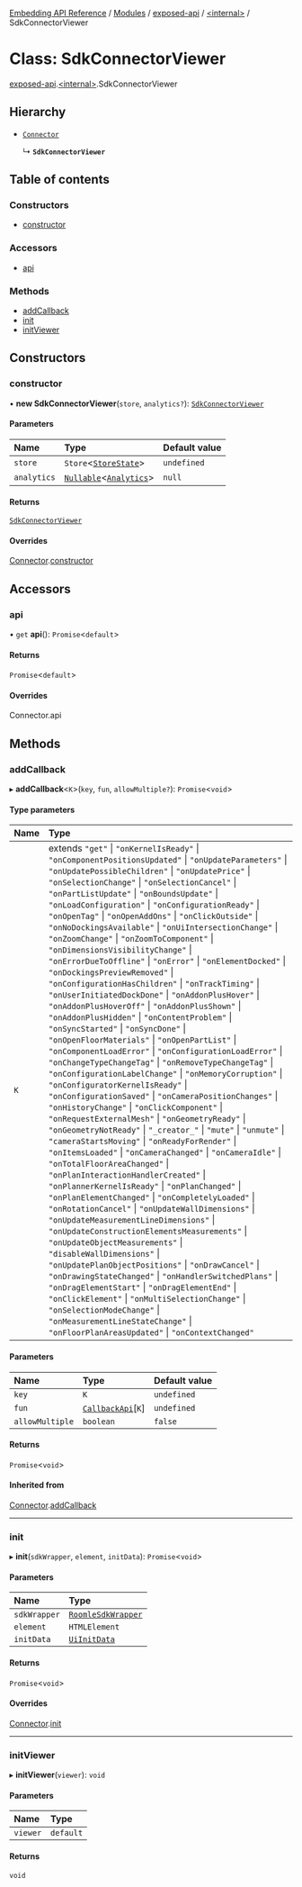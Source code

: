 [Embedding API Reference](../README.md) / [Modules](../modules/README.md) / [exposed-api](../modules/exposed_api.md) / [\<internal\>](../modules/exposed_api._internal_.md) / SdkConnectorViewer

# Class: SdkConnectorViewer

[exposed-api](../modules/exposed_api.md).[\<internal\>](../modules/exposed_api._internal_.md).SdkConnectorViewer

## Hierarchy

- [`Connector`](exposed_api._internal_.Connector.md)

  ↳ **`SdkConnectorViewer`**

## Table of contents

### Constructors

- [constructor](exposed_api._internal_.SdkConnectorViewer.md#constructor)

### Accessors

- [api](exposed_api._internal_.SdkConnectorViewer.md#api)

### Methods

- [addCallback](exposed_api._internal_.SdkConnectorViewer.md#addcallback)
- [init](exposed_api._internal_.SdkConnectorViewer.md#init)
- [initViewer](exposed_api._internal_.SdkConnectorViewer.md#initviewer)

## Constructors

### constructor

• **new SdkConnectorViewer**(`store`, `analytics?`): [`SdkConnectorViewer`](exposed_api._internal_.SdkConnectorViewer.md)

#### Parameters

| Name | Type | Default value |
| :------ | :------ | :------ |
| `store` | `Store`\<[`StoreState`](../interfaces/exposed_api._internal_.StoreState.md)\> | `undefined` |
| `analytics` | [`Nullable`](../modules/exposed_api._internal_.md#nullable)\<[`Analytics`](../interfaces/exposed_api._internal_.Analytics.md)\> | `null` |

#### Returns

[`SdkConnectorViewer`](exposed_api._internal_.SdkConnectorViewer.md)

#### Overrides

[Connector](exposed_api._internal_.Connector.md).[constructor](exposed_api._internal_.Connector.md#constructor)

## Accessors

### api

• `get` **api**(): `Promise`\<`default`\>

#### Returns

`Promise`\<`default`\>

#### Overrides

Connector.api

## Methods

### addCallback

▸ **addCallback**\<`K`\>(`key`, `fun`, `allowMultiple?`): `Promise`\<`void`\>

#### Type parameters

| Name | Type |
| :------ | :------ |
| `K` | extends ``"get"`` \| ``"onKernelIsReady"`` \| ``"onComponentPositionsUpdated"`` \| ``"onUpdateParameters"`` \| ``"onUpdatePossibleChildren"`` \| ``"onUpdatePrice"`` \| ``"onSelectionChange"`` \| ``"onSelectionCancel"`` \| ``"onPartListUpdate"`` \| ``"onBoundsUpdate"`` \| ``"onLoadConfiguration"`` \| ``"onConfigurationReady"`` \| ``"onOpenTag"`` \| ``"onOpenAddOns"`` \| ``"onClickOutside"`` \| ``"onNoDockingsAvailable"`` \| ``"onUiIntersectionChange"`` \| ``"onZoomChange"`` \| ``"onZoomToComponent"`` \| ``"onDimensionsVisibilityChange"`` \| ``"onErrorDueToOffline"`` \| ``"onError"`` \| ``"onElementDocked"`` \| ``"onDockingsPreviewRemoved"`` \| ``"onConfigurationHasChildren"`` \| ``"onTrackTiming"`` \| ``"onUserInitiatedDockDone"`` \| ``"onAddonPlusHover"`` \| ``"onAddonPlusHoverOff"`` \| ``"onAddonPlusShown"`` \| ``"onAddonPlusHidden"`` \| ``"onContentProblem"`` \| ``"onSyncStarted"`` \| ``"onSyncDone"`` \| ``"onOpenFloorMaterials"`` \| ``"onOpenPartList"`` \| ``"onComponentLoadError"`` \| ``"onConfigurationLoadError"`` \| ``"onChangeTypeChangeTag"`` \| ``"onRemoveTypeChangeTag"`` \| ``"onConfigurationLabelChange"`` \| ``"onMemoryCorruption"`` \| ``"onConfiguratorKernelIsReady"`` \| ``"onConfigurationSaved"`` \| ``"onCameraPositionChanges"`` \| ``"onHistoryChange"`` \| ``"onClickComponent"`` \| ``"onRequestExternalMesh"`` \| ``"onGeometryReady"`` \| ``"onGeometryNotReady"`` \| ``"_creator_"`` \| ``"mute"`` \| ``"unmute"`` \| ``"cameraStartsMoving"`` \| ``"onReadyForRender"`` \| ``"onItemsLoaded"`` \| ``"onCameraChanged"`` \| ``"onCameraIdle"`` \| ``"onTotalFloorAreaChanged"`` \| ``"onPlanInteractionHandlerCreated"`` \| ``"onPlannerKernelIsReady"`` \| ``"onPlanChanged"`` \| ``"onPlanElementChanged"`` \| ``"onCompletelyLoaded"`` \| ``"onRotationCancel"`` \| ``"onUpdateWallDimensions"`` \| ``"onUpdateMeasurementLineDimensions"`` \| ``"onUpdateConstructionElementsMeasurements"`` \| ``"onUpdateObjectMeasurements"`` \| ``"disableWallDimensions"`` \| ``"onUpdatePlanObjectPositions"`` \| ``"onDrawCancel"`` \| ``"onDrawingStateChanged"`` \| ``"onHandlerSwitchedPlans"`` \| ``"onDragElementStart"`` \| ``"onDragElementEnd"`` \| ``"onClickElement"`` \| ``"onMultiSelectionChange"`` \| ``"onSelectionModeChange"`` \| ``"onMeasurementLineStateChange"`` \| ``"onFloorPlanAreasUpdated"`` \| ``"onContextChanged"`` |

#### Parameters

| Name | Type | Default value |
| :------ | :------ | :------ |
| `key` | `K` | `undefined` |
| `fun` | [`CallbackApi`](../modules/exposed_api._internal_.md#callbackapi)[`K`] | `undefined` |
| `allowMultiple` | `boolean` | `false` |

#### Returns

`Promise`\<`void`\>

#### Inherited from

[Connector](exposed_api._internal_.Connector.md).[addCallback](exposed_api._internal_.Connector.md#addcallback)

___

### init

▸ **init**(`sdkWrapper`, `element`, `initData`): `Promise`\<`void`\>

#### Parameters

| Name | Type |
| :------ | :------ |
| `sdkWrapper` | [`RoomleSdkWrapper`](exposed_api._internal_.RoomleSdkWrapper.md) |
| `element` | `HTMLElement` |
| `initData` | [`UiInitData`](../interfaces/types.UiInitData.md) |

#### Returns

`Promise`\<`void`\>

#### Overrides

[Connector](exposed_api._internal_.Connector.md).[init](exposed_api._internal_.Connector.md#init)

___

### initViewer

▸ **initViewer**(`viewer`): `void`

#### Parameters

| Name | Type |
| :------ | :------ |
| `viewer` | `default` |

#### Returns

`void`
